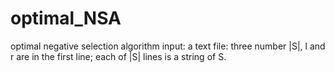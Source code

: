 # optimal_NSA
optimal negative selection algorithm
input: a text file: three number |S|, l and r are in the first line; each of |S| lines is a string of S.
